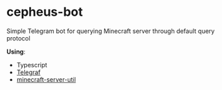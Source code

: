 # cepheus-bot

Simple Telegram bot for querying Minecraft server through default query protocol

**Using**:
- Typescript
- [Telegraf](https://github.com/telegraf/telegraf)
- [minecraft-server-util](https://github.com/PassTheMayo/minecraft-server-util)
